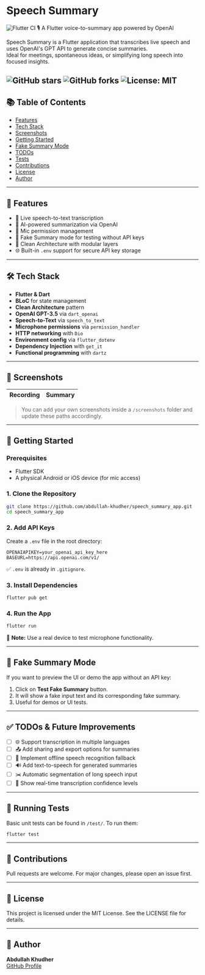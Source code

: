 # Speech Summary  
![Flutter CI](https://github.com/abdullah-khudher/speech_summary_app/actions/workflows/flutter_ci.yml/badge.svg)
🎙️ A Flutter voice-to-summary app powered by OpenAI

Speech Summary is a Flutter application that transcribes live speech and uses OpenAI's GPT API to generate concise summaries.  
Ideal for meetings, spontaneous ideas, or simplifying long speech into focused insights.

![GitHub stars](https://img.shields.io/github/stars/abdullah-khudher/speech_summary_app)
![GitHub forks](https://img.shields.io/github/forks/abdullah-khudher/speech_summary_app)
![License: MIT](https://img.shields.io/badge/License-MIT-yellow.svg)
---

## 📚 Table of Contents
- [Features](#-features)
- [Tech Stack](#-tech-stack)
- [Screenshots](#-screenshots)
- [Getting Started](#-getting-started)
- [Fake Summary Mode](#-fake-summary-mode)
- [TODOs](#-todos--future-improvements)
- [Tests](#-running-tests)
- [Contributions](#-contributions)
- [License](#-license)
- [Author](#-author)

---

## 📱 Features

- 🎤 Live speech-to-text transcription
- 🤖 AI-powered summarization via OpenAI
- 🔐 Mic permission management
- 🧪 Fake Summary mode for testing without API keys
- 🧼 Clean Architecture with modular layers
- 🌐 Built-in `.env` support for secure API key storage

---

## 🛠️ Tech Stack

- **Flutter & Dart**
- **BLoC** for state management
- **Clean Architecture** pattern
- **OpenAI GPT-3.5** via `dart_openai`
- **Speech-to-Text** via `speech_to_text`
- **Microphone permissions** via `permission_handler`
- **HTTP networking** with `Dio`
- **Environment config** via `flutter_dotenv`
- **Dependency Injection** with `get_it`
- **Functional programming** with `dartz`

---

## 📸 Screenshots

| Recording | Summary |
|-----------|---------|

[//]: # (| ![Recording]&#40;screenshots/recording.png&#41; | ![Summary]&#40;screenshots/summary.png&#41; |)

> You can add your own screenshots inside a `/screenshots` folder and update these paths accordingly.

---

## 🚀 Getting Started

### Prerequisites
- Flutter SDK
- A physical Android or iOS device (for mic access)

### 1. Clone the Repository
```bash
git clone https://github.com/abdullah-khudher/speech_summary_app.git
cd speech_summary_app
```

### 2. Add API Keys
Create a `.env` file in the root directory:
```env
OPENAIAPIKEY=your_openai_api_key_here
BASEURL=https://api.openai.com/v1/
```

✅ `.env` is already in `.gitignore`.

### 3. Install Dependencies
```bash
flutter pub get
```

### 4. Run the App
```bash
flutter run
```

📱 **Note:** Use a real device to test microphone functionality.

---

## 🧪 Fake Summary Mode

If you want to preview the UI or demo the app without an API key:

1. Click on **Test Fake Summary** button.
2. It will show a fake input text and its corresponding fake summary.
3. Useful for demos or UI tests.

---

## ✅ TODOs & Future Improvements

- [ ] 🌐 Support transcription in multiple languages
- [ ] 📤 Add sharing and export options for summaries
- [ ] 📴 Implement offline speech recognition fallback
- [ ] 🔊 Add text-to-speech for generated summaries
- [ ] ✂️ Automatic segmentation of long speech input
- [ ] 💬 Show real-time transcription confidence levels

---

## 🧪 Running Tests

Basic unit tests can be found in `/test/`. To run them:
```bash
flutter test
```

---

## 🤝 Contributions

Pull requests are welcome. For major changes, please open an issue first.

---

## 📄 License

This project is licensed under the MIT License. See the LICENSE file for details.

---

## 🧠 Author

**Abdullah Khudher**  
[GitHub Profile](https://github.com/abdullah-khudher)